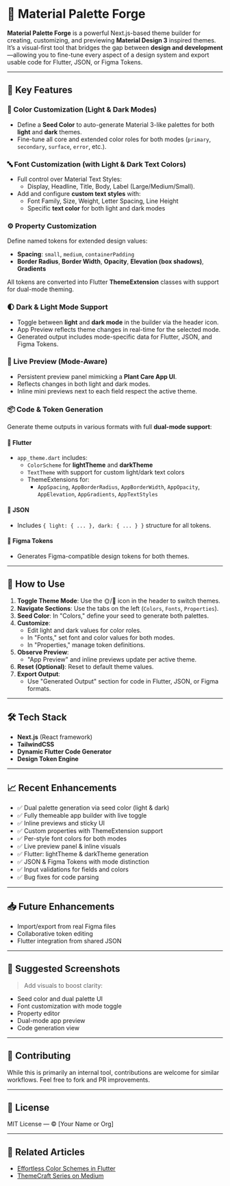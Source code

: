 # 🎨 Material Palette Forge

**Material Palette Forge** is a powerful Next.js-based theme builder for creating, customizing, and previewing **Material Design 3** inspired themes. It’s a visual-first tool that bridges the gap between **design and development**—allowing you to fine-tune every aspect of a design system and export usable code for Flutter, JSON, or Figma Tokens.

---

## 🚀 Key Features

### 🌈 Color Customization (Light & Dark Modes)
- Define a **Seed Color** to auto-generate Material 3-like palettes for both **light** and **dark** themes.
- Fine-tune all core and extended color roles for both modes (`primary`, `secondary`, `surface`, `error`, etc.).

<!-- 📸 IMAGE SUGGESTION: Screenshot showing color palette generation with light/dark toggle. -->

### 🔤 Font Customization (with Light & Dark Text Colors)
- Full control over Material Text Styles:
  - Display, Headline, Title, Body, Label (Large/Medium/Small).
- Add and configure **custom text styles** with:
  - Font Family, Size, Weight, Letter Spacing, Line Height
  - Specific **text color** for both light and dark modes

<!-- 📸 IMAGE SUGGESTION: Font style editor showing light/dark preview side-by-side. -->

### ⚙️ Property Customization
Define named tokens for extended design values:
- **Spacing**: `small`, `medium`, `containerPadding`
- **Border Radius**, **Border Width**, **Opacity**, **Elevation (box shadows)**, **Gradients**

All tokens are converted into Flutter **ThemeExtension** classes with support for dual-mode theming.

<!-- 📸 IMAGE SUGGESTION: Property customization panel showing both modes. -->

### 🌓 Dark & Light Mode Support
- Toggle between **light** and **dark mode** in the builder via the header icon.
- App Preview reflects theme changes in real-time for the selected mode.
- Generated output includes mode-specific data for Flutter, JSON, and Figma Tokens.

### 🧪 Live Preview (Mode-Aware)
- Persistent preview panel mimicking a **Plant Care App UI**.
- Reflects changes in both light and dark modes.
- Inline mini previews next to each field respect the active theme.

<!-- 📸 IMAGE SUGGESTION: Full app preview toggling between light and dark modes. -->

### 📦 Code & Token Generation
Generate theme outputs in various formats with full **dual-mode support**:

#### 🔹 Flutter
- `app_theme.dart` includes:
  - `ColorScheme` for **lightTheme** and **darkTheme**
  - `TextTheme` with support for custom light/dark text colors
  - ThemeExtensions for:
    - `AppSpacing`, `AppBorderRadius`, `AppBorderWidth`, `AppOpacity`, `AppElevation`, `AppGradients`, `AppTextStyles`

#### 🔹 JSON
- Includes `{ light: { ... }, dark: { ... } }` structure for all tokens.

#### 🔹 Figma Tokens
- Generates Figma-compatible design tokens for both themes.

---

## 🧭 How to Use

1. **Toggle Theme Mode**: Use the 🌞/🌙 icon in the header to switch themes.
2. **Navigate Sections**: Use the tabs on the left (`Colors`, `Fonts`, `Properties`).
3. **Seed Color**: In "Colors," define your seed to generate both palettes.
4. **Customize**:
   - Edit light and dark values for color roles.
   - In "Fonts," set font and color values for both modes.
   - In "Properties," manage token definitions.
5. **Observe Preview**:
   - "App Preview" and inline previews update per active theme.
6. **Reset (Optional)**: Reset to default theme values.
7. **Export Output**:
   - Use "Generated Output" section for code in Flutter, JSON, or Figma formats.

---

## 🛠 Tech Stack

- **Next.js** (React framework)
- **TailwindCSS**
- **Dynamic Flutter Code Generator**
- **Design Token Engine**

---

## 📈 Recent Enhancements

- ✅ Dual palette generation via seed color (light & dark)
- ✅ Fully themeable app builder with live toggle
- ✅ Inline previews and sticky UI
- ✅ Custom properties with ThemeExtension support
- ✅ Per-style font colors for both modes
- ✅ Live preview panel & inline visuals
- ✅ Flutter: lightTheme & darkTheme generation
- ✅ JSON & Figma Tokens with mode distinction
- ✅ Input validations for fields and colors
- ✅ Bug fixes for code parsing

---

## 📥 Future Enhancements

- Import/export from real Figma files
- Collaborative token editing
- Flutter integration from shared JSON

---

## 📸 Suggested Screenshots
> Add visuals to boost clarity:
- Seed color and dual palette UI
- Font customization with mode toggle
- Property editor
- Dual-mode app preview
- Code generation view

---

## 👏 Contributing

While this is primarily an internal tool, contributions are welcome for similar workflows. Feel free to fork and PR improvements.

---

## 📄 License

MIT License — © [Your Name or Org]

---

## 🔗 Related Articles

- [Effortless Color Schemes in Flutter](https://medium.com/@rajan.metaliya/advanced-theming-techniques-in-flutter-effortless-color-schemes-part-2-d7ae0db8b156)
- [ThemeCraft Series on Medium](#) <!-- Replace with actual link -->

